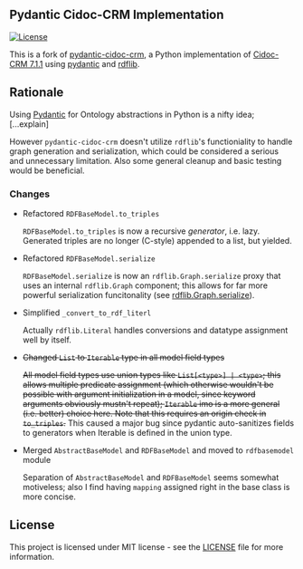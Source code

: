 ## Pydantic Cidoc-CRM Implementation
[![License](https://img.shields.io/github/license/jonasengelmann/pydantic-cidoc-crm)](LICENSE)

This is a fork of [pydantic-cidoc-crm](https://github.com/jonasengelmann/pydantic-cidoc-crm), a Python implementation of [Cidoc-CRM 7.1.1](https://doi.org/10.26225/FDZH-X261) using [pydantic](https://pydantic-docs.helpmanual.io/) and [rdflib](https://rdflib.readthedocs.io/).

## Rationale

Using [Pydantic](https://docs.pydantic.dev/latest/) for Ontology abstractions in Python is a nifty idea; [...explain]

However `pydantic-cidoc-crm` doesn't utilize `rdflib`'s functioniality to handle graph generation and serialization, which could be considered a serious and unnecessary limitation. 
Also some general cleanup and basic testing would be beneficial.
  
### Changes

* Refactored `RDFBaseModel.to_triples`

    `RDFBaseModel.to_triples` is now a recursive *generator*, i.e. lazy. Generated triples are no longer (C-style) appended to a list, but yielded.
	
* Refactored `RDFBaseModel.serialize`

    `RDFBaseModel.serialize` is now an `rdflib.Graph.serialize` proxy that uses an internal `rdflib.Graph` component; this allows for far more powerful serialization funcitonality (see [rdflib.Graph.serialize](https://rdflib.readthedocs.io/en/stable/apidocs/rdflib.html#rdflib.graph.Graph.serialize)).
	
* Simplified `_convert_to_rdf_literl`

    Actually `rdflib.Literal` handles conversions and datatype assignment well by itself.
	
* ~~Changed `List` to `Iterable` type in all model field types~~

	~~All model field types use union types like `List[<type>] | <type>`; this allows multiple predicate assignment (which otherwise wouldn't be possible with argument initialization in a model, since keyword arguments obviously mustn't repeat); `Iterable` imo is a more general (i.e. better) choice here.
Note that this requires an origin check in `to_triples`.~~
    This caused a major bug since pydantic auto-sanitizes fields to generators when Iterable is defined in the union type.
	
* Merged `AbstractBaseModel` and `RDFBaseModel` and moved to `rdfbasemodel` module

    Separation of `AbstractBaseModel` and `RDFBaseModel` seems somewhat motiveless; also I find having `mapping` assigned right in the base class is more concise.


## License

This project is licensed under MIT license - see the [LICENSE](LICENSE) file for more information.
